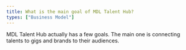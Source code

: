```yaml
---
title: What is the main goal of MDL Talent Hub?
types: ["Business Model"]
---
```

MDL Talent Hub actually has a few goals. The main one is connecting talents to gigs and brands to their audiences.